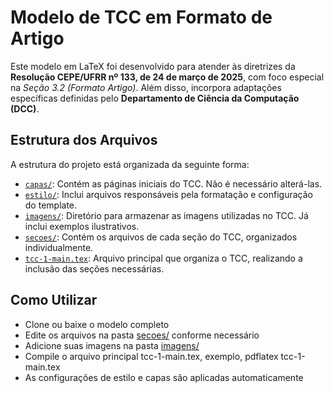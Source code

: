 # Modelo de TCC em Formato de Artigo

Este modelo em LaTeX foi desenvolvido para atender às diretrizes da **Resolução CEPE/UFRR nº 133, de 24 de março de 2025**, com foco especial na *Seção 3.2 (Formato Artigo)*. Além disso, incorpora adaptações específicas definidas pelo **Departamento de Ciência da Computação (DCC)**.

## Estrutura dos Arquivos

A estrutura do projeto está organizada da seguinte forma:

* [`capas/`](./capas): Contém as páginas iniciais do TCC. Não é necessário alterá-las.
* [`estilo/`](./estilo/): Inclui arquivos responsáveis pela formatação e configuração do template.
* [`imagens/`](./imagens/): Diretório para armazenar as imagens utilizadas no TCC. Já inclui exemplos ilustrativos.
* [`secoes/`](./secoes/): Contém os arquivos de cada seção do TCC, organizados individualmente.
* [`tcc-1-main.tex`](./tcc-1-main.tex): Arquivo principal que organiza o TCC, realizando a inclusão das seções necessárias.

## Como Utilizar

- Clone ou baixe o modelo completo
- Edite os arquivos na pasta [secoes/](./secoes/) conforme necessário
- Adicione suas imagens na pasta [imagens/](./imagens/)
- Compile o arquivo principal tcc-1-main.tex, exemplo, pdflatex tcc-1-main.tex
- As configurações de estilo e capas são aplicadas automaticamente